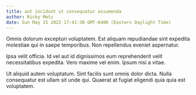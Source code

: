 ```yaml
---
title: aut incidunt ut consequatur assumenda
author: Ricky Metz
date: Sun May 15 2022 17:41:30 GMT-0400 (Eastern Daylight Time)
---
```

Omnis dolorum excepturi voluptatem. Est aliquam repudiandae sint expedita molestiae qui in saepe temporibus. Non repellendus eveniet aspernatur.

 Ipsa velit officia. Id vel aut id dignissimos eum reprehenderit velit necessitatibus expedita. Vero maxime vel enim. Ipsum nisi a vitae.

 Ut aliquid autem voluptatum. Sint facilis sunt omnis dolor dicta. Nulla consequatur est ullam sit unde qui. Quaerat at fugiat eligendi quia quia est voluptatem.